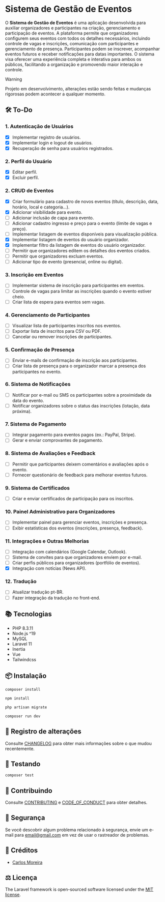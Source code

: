 # Sistema de Gestão de Eventos

O **Sistema de Gestão de Eventos** é uma aplicação desenvolvida para auxiliar organizadores e participantes na criação, gerenciamento e participação de eventos. A plataforma permite que organizadores configurem seus eventos com todos os detalhes necessários, incluindo controle de vagas e inscrições, comunicação com participantes e gerenciamento de presença. Participantes podem se inscrever, acompanhar eventos futuros e receber notificações para datas importantes. O sistema visa oferecer uma experiência completa e interativa para ambos os públicos, facilitando a organização e promovendo maior interação e controle.

> [!WARNING]
> Projeto em desenvolvimento, alterações estão sendo feitas e mudanças rigorosas podem acontecer a qualquer momento.

## 🛠️ To-Do

### 1. Autenticação de Usuários
- [x] Implementar registro de usuários.
- [x] Implementar login e logout de usuários.
- [x] Recuperação de senha para usuários registrados.

### 2. Perfil do Usuário
- [x] Editar perfil.
- [x] Excluir perfil.

### 2. CRUD de Eventos
- [x] Criar formulário para cadastro de novos eventos (título, descrição, data, horário, local e categoria...).
- [x] Adicionar visibilidade para evento.
- [ ] Adicionar inclusão de capa para evento.
- [ ] Adicionar cadastro ingresso e preço para o evento (limite de vagas e preço).
- [ ] Implementar listagem de eventos disponíveis para visualização pública.
- [x] Implementar listagem de eventos do usuário organizador.
- [x] Implementar filtro da listagem de eventos do usuário organizador.
- [ ] Permitir que organizadores editem os detalhes dos eventos criados.
- [ ] Permitir que organizadores excluam eventos.
- [ ] Adicionar tipo de evento (presencial, online ou digital).

### 3. Inscrição em Eventos
- [ ] Implementar sistema de inscrição para participantes em eventos.
- [ ] Controle de vagas para limitar as inscrições quando o evento estiver cheio.
- [ ] Criar lista de espera para eventos sem vagas.

### 4. Gerenciamento de Participantes
- [ ] Visualizar lista de participantes inscritos nos eventos.
- [ ] Exportar lista de inscritos para CSV ou PDF.
- [ ] Cancelar ou remover inscrições de participantes.

### 5. Confirmação de Presença
- [ ] Enviar e-mails de confirmação de inscrição aos participantes.
- [ ] Criar lista de presença para o organizador marcar a presença dos participantes no evento.

### 6. Sistema de Notificações
- [ ] Notificar por e-mail ou SMS os participantes sobre a proximidade da data do evento.
- [ ] Notificar organizadores sobre o status das inscrições (lotação, data próxima).

### 7. Sistema de Pagamento
- [ ] Integrar pagamento para eventos pagos (ex.: PayPal, Stripe).
- [ ] Gerar e enviar comprovantes de pagamento.

### 8. Sistema de Avaliações e Feedback
- [ ] Permitir que participantes deixem comentários e avaliações após o evento.
- [ ] Fornecer questionário de feedback para melhorar eventos futuros.

### 9. Sistema de Certificados
- [ ] Criar e enviar certificados de participação para os inscritos.

### 10. Painel Administrativo para Organizadores
- [ ] Implementar painel para gerenciar eventos, inscrições e presença.
- [ ] Exibir estatísticas dos eventos (inscrições, presença, feedback).

### 11. Integrações e Outras Melhorias
- [ ] Integração com calendários (Google Calendar, Outlook).
- [ ] Sistema de convites para que organizadores enviem por e-mail.
- [ ] Criar perfis públicos para organizadores (portfólio de eventos).
- [x] Integração com notícias (News API).

### 12. Tradução
- [ ] Atualizar tradução pt-BR.
- [ ] Fazer integração da tradução no front-end.

## 📚 Tecnologias

- PHP 8.3.11
- Node.js ^19
- MySQL
- Laravel 11
- Inertia
- Vue
- Tailwindcss

## 📦 Instalação

```bash
composer install

npm install

php artisan migrate

composer run dev
```

## 📆 Registro de alterações

Consulte [CHANGELOG](CHANGELOG.md) para obter mais informações sobre o que mudou recentemente.

## 🧪 Testando

``` bash
composer test
```

## 💞 Contribuindo

Consulte [CONTRIBUTING](CONTRIBUTING.md) e [CODE_OF_CONDUCT](CODE_OF_CONDUCT.md) para obter detalhes.

## 🧯 Segurança

Se você descobrir algum problema relacionado à segurança, envie um e-mail para email@gmail.com em vez de usar o rastreador de problemas.

## 🏅 Créditos

- [Carlos Moreira][link-author]

## ⚖️ Licença

The Laravel framework is open-sourced software licensed under the [MIT license](https://opensource.org/licenses/MIT).

[link-author]: https://twitter.com/carloshaam
